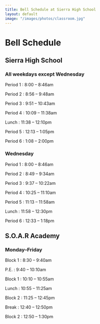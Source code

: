 ```yaml
---
title: Bell Schedule at Sierra High School
layout: default
image: "/images/photos/classroom.jpg"
---
```


<div class="text" markdown="1">

# Bell Schedule

## Sierra High School

### All weekdays except Wednesday

Period 1
: <span>8:00</span> – <span>8:46am</span>

Period 2
: <span>8:56</span> – <span>9:48am</span>

Period 3
: <span>9:51</span> – <span>10:43am</span>

Period 4
: <span>10:09</span> – <span>11:38am</span>

Lunch
: <span>11:38</span> – <span>12:10pm</span>

Period 5
: <span>12:13</span> – <span>1:05pm</span>

Period 6
: <span>1:08</span> – <span>2:00pm</span>

### Wednesday

Period 1
: <span>8:00</span> – <span>8:46am</span>

Period 2
: <span>8:49</span> – <span>9:34am</span>

Period 3
: <span>9:37</span> – <span>10:22am</span>

Period 4
: <span>10:25</span> – <span>11:10am</span>

Period 5
: <span>11:13</span> – <span>11:58am</span>

Lunch
: <span>11:58</span> – <span>12:30pm</span>

Period 6
: <span>12:33</span> – <span>1:18pm</span>

## S.O.A.R Academy

### Monday–Friday

Block 1
: <span>8:30</span> – <span>9:40am</span>

P.E.
: <span>9:40</span> – <span>10:10am</span>

Block 1
: <span>10:10</span> – <span>10:55am</span>

Lunch
: <span>10:55</span> – <span>11:25am</span>

Block 2
: <span>11:25</span> – <span>12:45pm</span>

Break
: <span>12:40</span> – <span>12:50pm</span>

Block 2
: <span>12:50</span> – <span>1:30pm</span>

</div>
